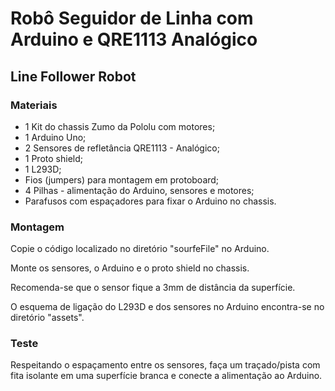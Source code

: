 #  Robô Seguidor de Linha com Arduino e QRE1113 Analógico
## Line Follower Robot

### Materiais
- 1 Kit do chassis Zumo da Pololu com motores;
- 1 Arduino Uno;
- 2 Sensores de refletância QRE1113 - Analógico;
- 1 Proto shield;
- 1 L293D;
- Fios (jumpers) para montagem em protoboard;
-  4 Pilhas - alimentação do Arduino, sensores e motores;
- Parafusos com espaçadores para fixar o Arduino no chassis.

### Montagem
Copie o código localizado no diretório "sourfeFile" no Arduino.

Monte os sensores, o Arduino e o proto shield no chassis.

Recomenda-se que o sensor fique a 3mm de distância da superfície.

O esquema de ligação do L293D e dos sensores no Arduino encontra-se no diretório "assets".

### Teste
Respeitando o espaçamento entre os sensores, faça um traçado/pista com fita isolante em uma superfície branca e conecte a alimentação ao Arduino.

